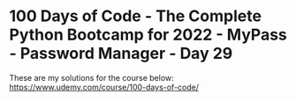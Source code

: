 # 100 Days of Code - The Complete Python Bootcamp for 2022 - MyPass - Password Manager - Day 29

These are my solutions for the course below:<br>
https://www.udemy.com/course/100-days-of-code/